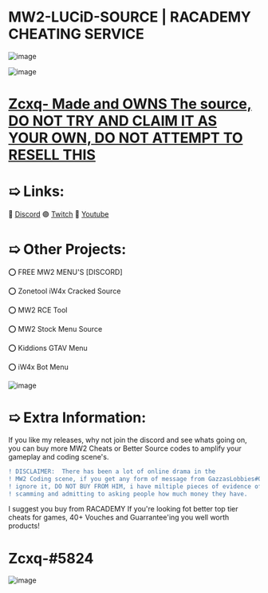 # MW2-LUCiD-SOURCE  |  RACADEMY CHEATING SERVICE




![image](https://cdn.discordapp.com/attachments/953401561646784573/990323286942576660/standard_20.gif)


![image](https://user-images.githubusercontent.com/100650037/174434471-70d79d8a-64b2-4d11-a788-f673dae5e754.png)
# [Zcxq- Made and OWNS The source, DO NOT TRY AND CLAIM IT AS YOUR OWN, DO NOT ATTEMPT TO RESELL THIS](https://www.discord.gg/8SEnBvebVt)


# ➯ Links:
🔵 [Discord](https://discord.gg/8SEnBvebVt)
🟣 [Twitch](https://twitch.tv/Hairokashi)
🔴 [Youtube](https://www.youtube.com/channel/UCJQjE6QFR4LjORS3K6bwb0Q)


# ➯ Other Projects:
⭕ FREE MW2 MENU'S [DISCORD]

⭕ Zonetool iW4x Cracked Source

⭕ MW2 RCE Tool 

⭕ MW2 Stock Menu Source

⭕ Kiddions GTAV Menu

⭕ iW4x Bot Menu

![image](https://cdn.discordapp.com/attachments/953401561646784573/990323286942576660/standard_20.gif)

# ➯ Extra Information:

If you like my releases, why not join the discord and see whats going on, you can buy more MW2 Cheats or Better Source codes to amplify your gameplay and coding scene's.

```diff
! DISCLAIMER:  There has been a lot of online drama in the 
! MW2 Coding scene, if you get any form of message from GazzasLobbies#0848, 
! ignore it, DO NOT BUY FROM HIM, i have miltiple pieces of evidence of him 
! scamming and admitting to asking people how much money they have.
```

I suggest you buy from RACADEMY If you're looking fot better top tier cheats for games, 40+ Vouches and Guarrantee'ing you well worth products!

# Zcxq-#5824

![image](https://cdn.discordapp.com/attachments/953401561646784573/990323286942576660/standard_20.gif)


